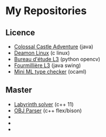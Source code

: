 # My Repositories 

## Licence
* [Colossal Castle Adventure](https://github.com/antoine-white/Colossal-Castle-Adventure) (java)
* [Deamon Linux](https://github.com/antoine-white/deamon-c-l3) (c linux)
* [Bureau d'étude L3](https://github.com/antoine-white/BE-L3) (python opencv)
* [Fourmillière L3](https://github.com/antoine-white/IHM-project) (java swing)
* [Mini ML type checker](https://github.com/antoine-white/mini-ml-type-checker) (ocaml) 

## Master
* [Labyrinth solver](https://github.com/antoine-white/projet_coo_m1) (c++ 11)
* [OBJ Parser](https://github.com/antoine-white/OBJ-parser) (c++ flex/bison)
*
*
*

<!--
**antoine-white/antoine-white** is a ✨ _special_ ✨ repository because its `README.md` (this file) appears on your GitHub profile.

Here are some ideas to get you started:

- 🔭 I’m currently working on ...
- 🌱 I’m currently learning ...
- 👯 I’m looking to collaborate on ...
- 🤔 I’m looking for help with ...
- 💬 Ask me about ...
- 📫 How to reach me: ...
- 😄 Pronouns: ...
- ⚡ Fun fact: ...
-->
